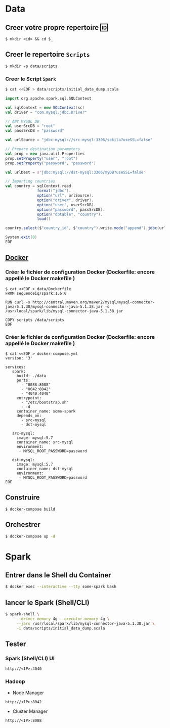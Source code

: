 # Data

## Creer votre propre repertoire :id:

```
$ mkdir <id> && cd $_
```

## Creer le repertoire `Scripts`

```
$ mkdir -p data/scripts
```

### Creer le Script `Spark`

```Scala
$ cat <<EOF > data/scripts/initial_data_dump.scala

import org.apache.spark.sql.SQLContext

val sqlContext = new SQLContext(sc)
val driver = "com.mysql.jdbc.Driver"

// ANY MYSQL DB
val userSrcDB = "root"
val passSrcDB = "password"

val urlSource = "jdbc:mysql://src-mysql:3306/sakila?useSSL=false"

// Prepare destination parameters
val prop = new java.util.Properties
prop.setProperty("user", "root")
prop.setProperty("password", "password")

val urlDest = s"jdbc:mysql://dst-mysql:3306/myDB?useSSL=false"

// Importing countries
val country = sqlContext.read.
              format("jdbc").
              option("url", urlSource).
              option("driver", driver).
              option("user", userSrcDB).
              option("password", passSrcDB).
              option("dbtable", "country").
              load()

country.select($"country_id", $"country").write.mode("append").jdbc(urlDest,"COUNTRIES",prop)

System.exit(0)
EOF
```

## [Docker](https://docker.io)

### Créer le fichier de configuration Docker (Dockerfile: encore appellé le Docker makefile )

```
$ cat <<EOF > data/Dockerfile
FROM sequenceiq/spark:1.6.0

RUN curl -s http://central.maven.org/maven2/mysql/mysql-connector-java/5.1.38/mysql-connector-java-5.1.38.jar -o /usr/local/spark/lib/mysql-connector-java-5.1.38.jar

COPY scripts /data/scripts
EOF
```

### Créer le fichier de configuration Docker (Dockerfile: encore appellé le Docker makefile )

```
$ cat <<EOF > docker-compose.yml
version: '3'

services:
   spark:
     build: ./data
     ports:
       - "8088:8088"
       - "8042:8042"
       - "4040:4040"
     entrypoint:
       - "/etc/bootstrap.sh"
       - -d
     container_name: some-spark
     depends_on:
       - src-mysql
       - dst-mysql

   src-mysql:
     image: mysql:5.7
     container_name: src-mysql
     environment:
      - MYSQL_ROOT_PASSWORD=password

   dst-mysql:
     image: mysql:5.7
     container_name: dst-mysql
     environment:
      - MYSQL_ROOT_PASSWORD=password
EOF
```
## Construire

```
$ docker-compose build
```


## Orchestrer

```bash
$ docker-compose up -d
```

# Spark

## Entrer dans le Shell du Container

```bash
$ docker exec --interactive --tty some-spark bash
```

## lancer le Spark (Shell/CLI)

```bash
$ spark-shell \
     --driver-memory 4g --executor-memory 4g \
     --jars /usr/local/spark/lib/mysql-connector-java-5.1.38.jar \
     -i data/scripts/initial_data_dump.scala
```

## Tester

### Spark (Shell/CLI) UI

```
http://<IP>:4040 
```

### Hadoop 

* Node Manager

```
http://<IP>:8042
```

* Cluster Manager

```
http://<IP>:8088
```
